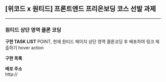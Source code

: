 ## [위코드 x 원티드] 프론트엔드 프리온보딩 코스 선발 과제
-----
### 원티드 상단 영역 클론 코딩

<b>구현 TASK LIST</b>
POINT, 현재 원티드 페이지 상단 영역 클론코딩 후 배포하여 링크 제출하기
hover action

<b> 구현 목록</b>


<b> 배포 주소</b><br/>
http://
